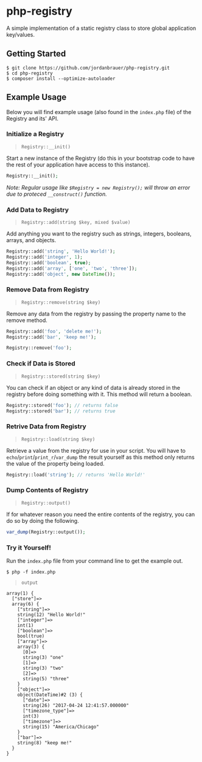 # php-registry

A simple implementation of a static registry class to store global application key/values.

## Getting Started

```shell
$ git clone https://github.com/jordanbrauer/php-registry.git
$ cd php-registry
$ composer install --optimize-autoloader
```

## Example Usage

Below you will find example usage (also found in the `index.php` file) of the Registry and its' API.

### Initialize a Registry

>`Registry::__init()`

Start a new instance of the Registry (do this in your bootstrap code to have the rest of your application have access to this instance).

```php
Registry::__init();
```

_Note: Regular usage like `$Registry = new Registry();` will throw an error due to proteced `__construct()` function._

### Add Data to Registry

>`Registry::add(string $key, mixed $value)`

Add anything you want to the registry such as strings, integers, booleans, arrays, and objects.

```php
Registry::add('string', 'Hello World!');
Registry::add('integer', 1);
Registry::add('boolean', true);
Registry::add('array', ['one', 'two', 'three']);
Registry::add('object', new DateTime());
```

### Remove Data from Registry

>`Registry::remove(string $key)`

Remove any data from the registry by passing the property name to the remove method.

```php
Registry::add('foo', 'delete me!');
Registry::add('bar', 'keep me!');

Registry::remove('foo');
```

### Check if Data is Stored

>`Registry::stored(string $key)`

You can check if an object or any kind of data is already stored in the registry before doing something with it. This method will return a boolean.

```php
Registry::stored('foo'); // returns false
Registry::stored('bar'); // returns true
```

### Retrive Data from Registry

>`Registry::load(string $key)`

Retrieve a value from the registry for use in your script. You will have to `echo`/`print`/`print_r`/`var_dump` the result yourself as this method only returns the value of the property being loaded.

```php
Registry::load('string'); // returns 'Hello World!'
```

### Dump Contents of Registry

>`Registry::output()`

If for whatever reason you need the entire contents of the registry, you can do so by doing the following.

```php
var_dump(Registry::output());
```

### Try it Yourself!

Run the `index.php` file from your command line to get the example out.

```shell
$ php -f index.php
```
> `output`
```
array(1) {
  ["store"]=>
  array(6) {
    ["string"]=>
    string(12) "Hello World!"
    ["integer"]=>
    int(1)
    ["boolean"]=>
    bool(true)
    ["array"]=>
    array(3) {
      [0]=>
      string(3) "one"
      [1]=>
      string(3) "two"
      [2]=>
      string(5) "three"
    }
    ["object"]=>
    object(DateTime)#2 (3) {
      ["date"]=>
      string(26) "2017-04-24 12:41:57.000000"
      ["timezone_type"]=>
      int(3)
      ["timezone"]=>
      string(15) "America/Chicago"
    }
    ["bar"]=>
    string(8) "keep me!"
  }
}
```
